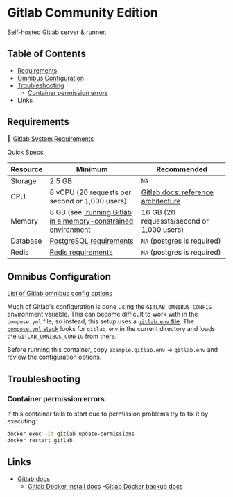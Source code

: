 # Gitlab Community Edition <!-- omit in toc -->

Self-hosted Gitlab server & runner.

## Table of Contents <!-- omit in toc -->

- [Requirements](#requirements)
- [Omnibus Configuration](#omnibus-configuration)
- [Troubleshooting](#troubleshooting)
  - [Container permission errors](#container-permission-errors)
- [Links](#links)

## Requirements

🔗 [Gitlab System Requirements](https://docs.gitlab.com/install/requirements/)

Quick Specs:

| Resource | Minimum                                                                                                                                | Recommended                                                                                            |
| -------- | -------------------------------------------------------------------------------------------------------------------------------------- | ------------------------------------------------------------------------------------------------------ |
| Storage  | 2.5 GB                                                                                                                                 | `NA`                                                                                                   |
| CPU      | 8 vCPU (20 requests per second *or* 1,000 users)                                                                                       | [Gitlab docs: reference architecture](https://docs.gitlab.com/administration/reference_architectures/) |
| Memory   | 8 GB (see ['running Gitlab in a memory-constrained environment](https://docs.gitlab.com/omnibus/settings/memory_constrained_envs.html) | 16 GB (20 requessts/second or 1,000 users)                                                             |
| Database | [PostgreSQL requirements](https://docs.gitlab.com/install/requirements/#postgresql)                                                    | `NA` (postgres is required)                                                                            |
| Redis    | [Redis requirements](https://docs.gitlab.com/install/requirements/#redis)                                                              | `NA` (postgres is required)                                                                            |

## Omnibus Configuration

[List of Gitlab omnibus config options](https://gitlab.com/gitlab-org/omnibus-gitlab/blob/master/README.md)

Much of Gitlab's configuration is done using the `GITLAB_OMNIBUS_CONFIG` environment variable. This can become difficult to work with in the `compose.yml` file, so instead, this setup uses a [`gitlab.env` file](./example.gitlab.env). The [`compose.yml` stack](./compose.yml) looks for `gitlab.env` in the current directory and loads the `GITLAB_OMNIBUS_CONFIG` from there.

Before running this container, copy `example.gitlab.env` -> `gitlab.env` and review the configuration options.

## Troubleshooting

### Container permission errors

If this container fails to start due to permission problems try to fix it by executing:

```bash
docker exec -it gitlab update-permissions
docker restart gitlab
```

## Links

- [Gitlab docs](https://docs.gitlab.com/)
  - [Gitlab Docker install docs](https://docs.gitlab.com/install/docker/)
    -[Gitlab Docker backup docs](https://docs.gitlab.com/install/docker/backup/)